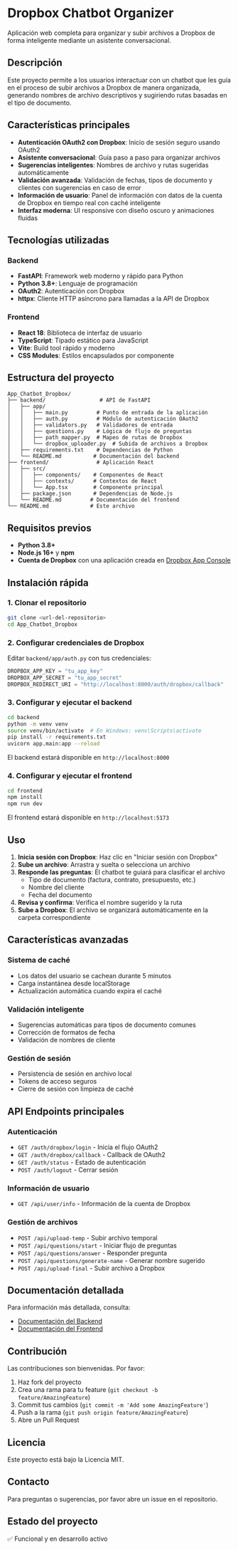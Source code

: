 # Dropbox Chatbot Organizer

Aplicación web completa para organizar y subir archivos a Dropbox de forma inteligente mediante un asistente conversacional.

## Descripción

Este proyecto permite a los usuarios interactuar con un chatbot que les guía en el proceso de subir archivos a Dropbox de manera organizada, generando nombres de archivo descriptivos y sugiriendo rutas basadas en el tipo de documento.

## Características principales

- **Autenticación OAuth2 con Dropbox**: Inicio de sesión seguro usando OAuth2
- **Asistente conversacional**: Guía paso a paso para organizar archivos
- **Sugerencias inteligentes**: Nombres de archivo y rutas sugeridas automáticamente
- **Validación avanzada**: Validación de fechas, tipos de documento y clientes con sugerencias en caso de error
- **Información de usuario**: Panel de información con datos de la cuenta de Dropbox en tiempo real con caché inteligente
- **Interfaz moderna**: UI responsive con diseño oscuro y animaciones fluidas

## Tecnologías utilizadas

### Backend
- **FastAPI**: Framework web moderno y rápido para Python
- **Python 3.8+**: Lenguaje de programación
- **OAuth2**: Autenticación con Dropbox
- **httpx**: Cliente HTTP asíncrono para llamadas a la API de Dropbox

### Frontend
- **React 18**: Biblioteca de interfaz de usuario
- **TypeScript**: Tipado estático para JavaScript
- **Vite**: Build tool rápido y moderno
- **CSS Modules**: Estilos encapsulados por componente

## Estructura del proyecto

```
App_Chatbot_Dropbox/
├── backend/                 # API de FastAPI
│   ├── app/
│   │   ├── main.py         # Punto de entrada de la aplicación
│   │   ├── auth.py         # Módulo de autenticación OAuth2
│   │   ├── validators.py   # Validadores de entrada
│   │   ├── questions.py    # Lógica de flujo de preguntas
│   │   ├── path_mapper.py  # Mapeo de rutas de Dropbox
│   │   └── dropbox_uploader.py  # Subida de archivos a Dropbox
│   ├── requirements.txt    # Dependencias de Python
│   └── README.md          # Documentación del backend
├── frontend/               # Aplicación React
│   ├── src/
│   │   ├── components/    # Componentes de React
│   │   ├── contexts/      # Contextos de React
│   │   └── App.tsx        # Componente principal
│   ├── package.json       # Dependencias de Node.js
│   └── README.md         # Documentación del frontend
└── README.md             # Este archivo
```

## Requisitos previos

- **Python 3.8+**
- **Node.js 16+** y **npm**
- **Cuenta de Dropbox** con una aplicación creada en [Dropbox App Console](https://www.dropbox.com/developers/apps)

## Instalación rápida

### 1. Clonar el repositorio

```bash
git clone <url-del-repositorio>
cd App_Chatbot_Dropbox
```

### 2. Configurar credenciales de Dropbox

Editar `backend/app/auth.py` con tus credenciales:

```python
DROPBOX_APP_KEY = "tu_app_key"
DROPBOX_APP_SECRET = "tu_app_secret"
DROPBOX_REDIRECT_URI = "http://localhost:8000/auth/dropbox/callback"
```

### 3. Configurar y ejecutar el backend

```bash
cd backend
python -m venv venv
source venv/bin/activate  # En Windows: venv\Scripts\activate
pip install -r requirements.txt
uvicorn app.main:app --reload
```

El backend estará disponible en `http://localhost:8000`

### 4. Configurar y ejecutar el frontend

```bash
cd frontend
npm install
npm run dev
```

El frontend estará disponible en `http://localhost:5173`

## Uso

1. **Inicia sesión con Dropbox**: Haz clic en "Iniciar sesión con Dropbox"
2. **Sube un archivo**: Arrastra y suelta o selecciona un archivo
3. **Responde las preguntas**: El chatbot te guiará para clasificar el archivo
   - Tipo de documento (factura, contrato, presupuesto, etc.)
   - Nombre del cliente
   - Fecha del documento
4. **Revisa y confirma**: Verifica el nombre sugerido y la ruta
5. **Sube a Dropbox**: El archivo se organizará automáticamente en la carpeta correspondiente

## Características avanzadas

### Sistema de caché
- Los datos del usuario se cachean durante 5 minutos
- Carga instantánea desde localStorage
- Actualización automática cuando expira el caché

### Validación inteligente
- Sugerencias automáticas para tipos de documento comunes
- Corrección de formatos de fecha
- Validación de nombres de cliente

### Gestión de sesión
- Persistencia de sesión en archivo local
- Tokens de acceso seguros
- Cierre de sesión con limpieza de caché

## API Endpoints principales

### Autenticación
- `GET /auth/dropbox/login` - Inicia el flujo OAuth2
- `GET /auth/dropbox/callback` - Callback de OAuth2
- `GET /auth/status` - Estado de autenticación
- `POST /auth/logout` - Cerrar sesión

### Información de usuario
- `GET /api/user/info` - Información de la cuenta de Dropbox

### Gestión de archivos
- `POST /api/upload-temp` - Subir archivo temporal
- `POST /api/questions/start` - Iniciar flujo de preguntas
- `POST /api/questions/answer` - Responder pregunta
- `POST /api/questions/generate-name` - Generar nombre sugerido
- `POST /api/upload-final` - Subir archivo a Dropbox

## Documentación detallada

Para información más detallada, consulta:
- [Documentación del Backend](./backend/README.md)
- [Documentación del Frontend](./frontend/README.md)

## Contribución

Las contribuciones son bienvenidas. Por favor:
1. Haz fork del proyecto
2. Crea una rama para tu feature (`git checkout -b feature/AmazingFeature`)
3. Commit tus cambios (`git commit -m 'Add some AmazingFeature'`)
4. Push a la rama (`git push origin feature/AmazingFeature`)
5. Abre un Pull Request

## Licencia

Este proyecto está bajo la Licencia MIT.

## Contacto

Para preguntas o sugerencias, por favor abre un issue en el repositorio.

## Estado del proyecto

✅ Funcional y en desarrollo activo
